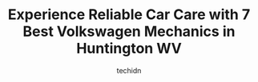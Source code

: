 ---
layout: ampstory
image: https://images.unsplash.com/photo-1617498115469-2a7ee098a575?ixlib=rb-4.0.3&ixid=MnwxMjA3fDB8MHxwaG90by1wYWdlfHx8fGVufDB8fHx8&auto=format&fit=crop&w=640&h=853&q=80
author: techidn
featured: false
description: For top-quality automotive repairs and maintenance, visit the 7 best Volkswagen Mechanic in Huntington WV, USA. Their reputation for excellence and their dedication to customer satisfaction 
title: Experience Reliable Car Care with 7 Best Volkswagen Mechanics in Huntington WV
cover:
   title: Experience Reliable Car Care with 7 Best Volkswagen Mechanics in Huntington WV
   subtitle: Rickpate
   background: https://images.unsplash.com/photo-1617498115469-2a7ee098a575?ixlib=rb-4.0.3&ixid=MnwxMjA3fDB8MHxwaG90by1wYWdlfHx8fGVufDB8fHx8&auto=format&fit=crop&w=640&h=853&q=80

pages: 
 - layout: thirds
   top: <h1>#1 Moses AutoMall of Huntington</h1>
   bottom: "<p>Can not say enough good things about Kent Carey, collision estimator!!! Took my vehicle in that had been spray painted, he had the spray paint off in minutes. He was extr</p>"
   background: https://www.knot35.com/toplist/wp-content/uploads/2023/06/best-volkswagen-mechanic-1-in-huntington-wv-1685836446.jpeg
   backgroundblur: true
 - layout: thirds
   top: <h1>#2 Clarks Auto Care Inc</h1>
   bottom: "<p>2538 8th Ave, Huntington, WV 25703, United States</p>"
   background: https://www.knot35.com/toplist/wp-content/uploads/2023/06/best-volkswagen-mechanic-2-in-huntington-wv-1685836447.jpeg
   cta:
      link: https://www.knot35.com/toplist/experience-reliable-car-care-with-7-best-volkswagen-mechanics-in-huntington-wv/
      text: Experience Reliable Car Care with 7 Best Volkswagen Mechanics in Huntington WV
 - layout: thirds
   top: <h1>#3 1st Choice Auto Care</h1>
   bottom: "<p>4528 Ohio River Rd, Huntington, WV 25702, United States</p>"
   background: https://www.knot35.com/toplist/wp-content/uploads/2023/06/best-volkswagen-mechanic-3-in-huntington-wv-1685836447.jpeg
   cta:
      link: https://www.knot35.com/toplist/experience-reliable-car-care-with-7-best-volkswagen-mechanics-in-huntington-wv/
      text: Experience Reliable Car Care with 7 Best Volkswagen Mechanics in Huntington WV
 - layout: thirds
   top: <h1>#4 Wards Automotive Inc - Brake Repair & Auto AC Repair in Huntington WV</h1>
   bottom: "<p>2519 4th Ave, Huntington, WV 25703, United States</p>"
   background: https://images.unsplash.com/photo-1604871000636-074fa5117945?ixlib=rb-4.0.3&ixid=MnwxMjA3fDB8MHxwaG90by1wYWdlfHx8fGVufDB8fHx8&auto=format&fit=crop&w=640&h=853&q=80
   cta:
      link: https://www.knot35.com/toplist/experience-reliable-car-care-with-7-best-volkswagen-mechanics-in-huntington-wv/
      text: Experience Reliable Car Care with 7 Best Volkswagen Mechanics in Huntington WV
 - layout: thirds
   top: <h1>#5 Rogers Mobile Auto Repair</h1>
   bottom: "<p>1311 15th St, Huntington, WV 25701, United States</p>"
   background: https://images.unsplash.com/photo-1484589065579-248aad0d8b13?ixlib=rb-4.0.3&ixid=MnwxMjA3fDB8MHxwaG90by1wYWdlfHx8fGVufDB8fHx8&auto=format&fit=crop&w=640&h=853&q=80
   cta:
      link: https://www.knot35.com/toplist/experience-reliable-car-care-with-7-best-volkswagen-mechanics-in-huntington-wv/
      text: Experience Reliable Car Care with 7 Best Volkswagen Mechanics in Huntington WV
 - layout: thirds
   top: <h1>#6 Swells Auto Body</h1>
   bottom: "<p>125 8th Ave, Huntington, WV 25701, United States</p>"
   background: https://images.unsplash.com/photo-1534312527009-56c7016453e6?ixlib=rb-4.0.3&ixid=MnwxMjA3fDB8MHxwaG90by1wYWdlfHx8fGVufDB8fHx8&auto=format&fit=crop&w=640&h=853&q=80
   cta:
      link: https://www.knot35.com/toplist/experience-reliable-car-care-with-7-best-volkswagen-mechanics-in-huntington-wv/
      text: Experience Reliable Car Care with 7 Best Volkswagen Mechanics in Huntington WV
 - layout: thirds
   top: <h1>#7 Dons Garage</h1>
   bottom: "<p>711 Washington Ave, Huntington, WV 25701, United States</p>"
   background: https://images.unsplash.com/photo-1552083974-186346191183?ixlib=rb-4.0.3&ixid=MnwxMjA3fDB8MHxwaG90by1wYWdlfHx8fGVufDB8fHx8&auto=format&fit=crop&w=640&h=853&q=80
   cta:
      link: https://www.knot35.com/toplist/experience-reliable-car-care-with-7-best-volkswagen-mechanics-in-huntington-wv/
      text: Experience Reliable Car Care with 7 Best Volkswagen Mechanics in Huntington WV
 - layout: thirds
   middle: Continue reading...
   background: https://images.unsplash.com/photo-1591393223703-56fe1347ac62?ixlib=rb-4.0.3&ixid=MnwxMjA3fDB8MHxwaG90by1wYWdlfHx8fGVufDB8fHx8&auto=format&fit=crop&w=640&h=853&q=80
   cta:
      link: https://www.knot35.com/toplist/experience-reliable-car-care-with-7-best-volkswagen-mechanics-in-huntington-wv/
      text: Experience Reliable Car Care with 7 Best Volkswagen Mechanics in Huntington WV
      
---